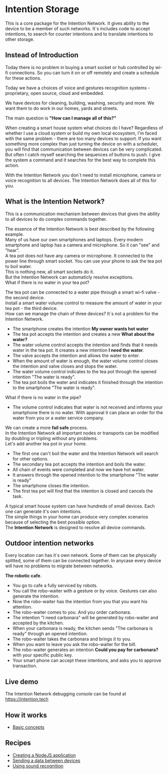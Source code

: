 # Intention Storage
This is a core package for the Intention Network. It gives ability to the device
to be a member of such networks.
It`s includes code to accept intentions, to search for counter intentions and to translate
intentions to other storage. 

## Instead of Introduction
Today there is no problem in buying a smart socket or hub controlled by wi-fi connections.
So you can turn it on or off remotely and create a schedule for these actions.

Today we have a choices of voice and gestures recognition systems - proprietary, 
open source, cloud and embedded.

We have devices for cleaning, building, washing, security and more.
We want them to do work in our homes, yards and streets.

The main question is **"How can I manage all of this?"**

When creating a smart house system what choices do I have?
Regardless of whether I use a cloud system or build my own local ecosystem,
I'm faced with the same problem - there are too many devices to support. 
If you want something more complex than just turning the device on with 
a scheduler, you will find that communication between devices can be 
very complicated.
But often I catch myself searching the sequences of buttons to push. I give the system a command and it 
searches for the best way to complete this action.

With the Intention Network you don`t need to install microphone, camera or voice recognition to all devices.
The Intention Network does all of this for you.

## What is the Intention Network?
This is a communication mechanism between devices that gives the ability to all devices to do 
complex commands together. 
 
The essence of the Intention Network is best described by the following example.  
Many of us have our own smartphones and laptops. Every modern smartphone and laptop has a camera and microphone.
So it can "see" and "hear".   
A tea pot does not have any camera or microphone. 
It connected to the power line through smart socket. 
You can use your phone to ask the tea pot to boil water.    
This is nothing new, all smart sockets do it.     
But the Intention Network can automaticly resolve exceptions.   
What if there is no water in your tea pot?  

The tea pot can be connected to a water pipe through a smart wi-fi valve - the second device.      
Install a smart water volume control to measure the amount of water in your tea pot - the third device.  
How can we manage the chain of three devices? It`s not a problem for the Intention Network.
* The smartphone creates the intention **My owner wants hot water**
* The tea pot accepts the intention and creates a new **What about the water?**
* The water volume control accepts the intention and finds that it needs water in the tea pot.
It creates a new intention **I need the water**.
* The valve accepts the intention and allows the water to enter. 
* When the amount of water is enough, the water volume control closes the intention and valve closes and stops the water.
* The water volume control indicates to the tea pot through the opened intention "The water is ready".
* The tea pot boils the water and indicates it finished through the intention to the smartphone "The water is ready".

What if there is no water in the pipe?

* The volume control indicates that water is not received and informs your smartphone there is no water. 
With approval it can place an order for the water from you or a water service company.
   
We can create a more **fail safe** process.   
In the Intention Network all important nodes or transports can be modified by doubling or tripling
without any problems.   
Let's add another tea pot in your home. 

* The first one can't boil the water and the Intention Network will search for other options.
* The secondary tea pot accepts the intention and boils the water.
* All chain of events were completed and now we have hot water.
* It answers through the opened intention to the smartphone "The water is ready"
* The smartphone closes the intention.
* The first tea pot will find that the intention is closed and cancels the task.
 
A typical smart house system can have hundreds of small devices. Each one can generate it's own intentions.     
The simple things in your home can produce very complex scenarios because of selecting the best possible option.  
The **Intention Network** is designed to resolve all device commands.   

## Outdoor intention networks

Every location can has it`s own network. Some of them can be physically splitted, 
some of them can be connected together.
In anycase every device will have no problems to migrate between networks.   

**The robotic cafe**.

* You go to cafe a fully serviced by robots.
* You call the robo-waiter with a gesture or by voice. Gestures can also generate the intention.
* Now the robo-waiter has the intention from you that you want his attention.
* The robo-waiter comes to you. And you order carbonara.
* The intention "I need carbonara" will be generated by robo-waiter and accepted by the kitchen.
* When your carbonara is ready, the kitchen sends "The carbonara is ready" through an opened
intention.
* The robo-waiter takes the carbonara and brings it to you.
* When you want to leave you ask the robo-waiter for the bill.
* The robo-waiter generates an intention **Could you pay for carbonara?** with your specific public key.
* Your smart phone can accept these intentions, and asks you to approve transaction. 
  
## Live demo
The Intention Network debugging console can be found at https://intention.tech

## How it works
 + [Basic concepts](docs/basic-concepts.md)

## Recipes
+ [Creating a NodeJS application](docs/recipes/creating-nodejs-application.md)
+ [Sending a data between devices](docs/recipes/sending-data-between-devices.md)
+ [Using sound recognition](docs/recipes/using-sound-recognition.md)